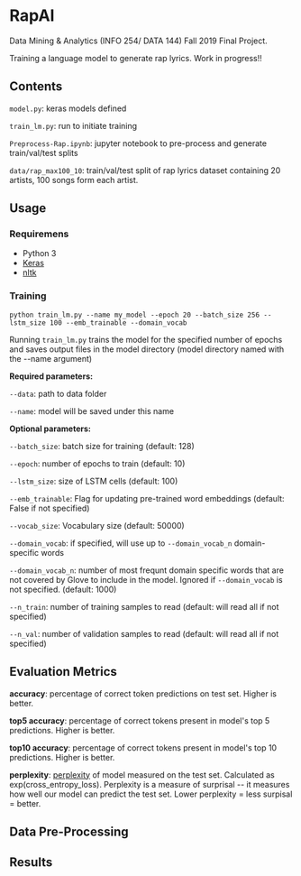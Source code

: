 # RapAI

Data Mining & Analytics (INFO 254/ DATA 144) Fall 2019 Final Project.

Training a language model to generate rap lyrics. Work in progress!!

## Contents
`model.py`: keras models defined

`train_lm.py`: run to initiate training

`Preprocess-Rap.ipynb`: jupyter notebook to pre-process and generate train/val/test splits

`data/rap_max100_10`: train/val/test split of rap lyrics dataset containing 20 artists, 100 songs form each artist.

## Usage

### Requiremens
- Python 3
- [Keras](https://keras.io/)
- [nltk](https://www.nltk.org/)

### Training
```
python train_lm.py --name my_model --epoch 20 --batch_size 256 --lstm_size 100 --emb_trainable --domain_vocab
```

Running `train_lm.py` trains the model for the specified number of epochs and saves output files in the model directory (model directory named with the --name argument)

**Required parameters:**

`--data`: path to data folder

`--name`: model will be saved under this name

**Optional parameters:**

`--batch_size`: batch size for training (default: 128)

`--epoch`: number of epochs to train (default: 10)

`--lstm_size`: size of LSTM cells (default: 100)

`--emb_trainable`: Flag for updating pre-trained word embeddings (default: False if not specified)

`--vocab_size`: Vocabulary size (default: 50000)

`--domain_vocab`: if specified, will use up to `--domain_vocab_n` domain-specific words

`--domain_vocab_n`: number of most frequnt domain specific words that are not covered by Glove to include in the model. Ignored if `--domain_vocab` is not specified. (default: 1000)

`--n_train`: number of training samples to read (default: will read all if not specified)

`--n_val`: number of validation samples to read (default: will read all if not specified)


## Evaluation Metrics

**accuracy**: percentage of correct token predictions on test set. Higher is better.

**top5 accuracy**: percentage of correct tokens present in model's top 5 predictions. Higher is better.

**top10 accuracy**: percentage of correct tokens present in model's top 10 predictions. Higher is better.

**perplexity**: [perplexity](https://thegradient.pub/understanding-evaluation-metrics-for-language-models/) of model measured on the test set. Calculated as exp(cross_entropy_loss). Perplexity is a measure of surprisal -- it measures how well our model can predict the test set. Lower perplexity = less surpisal = better.

## Data Pre-Processing

## Results


